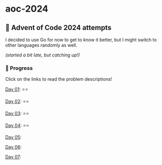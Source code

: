 # aoc-2024
## 🎄 Advent of Code 2024 attempts 

I decided to use Go for now to get to know it better, but I might switch to other languages randomly as well.

*(started a bit late, but catching up!)*

### 📃 Progress
Click on the links to read the problem descriptions!

[Day 01](https://adventofcode.com/2024/day/1): ⭐⭐

[Day 02](https://adventofcode.com/2024/day/2): ⭐⭐

[Day 03](https://adventofcode.com/2024/day/3): ⭐⭐

[Day 04](https://adventofcode.com/2024/day/4): ⭐⭐

[Day 05](https://adventofcode.com/2024/day/5):

[Day 06](https://adventofcode.com/2024/day/6):

[Day 07](https://adventofcode.com/2024/day/7):
